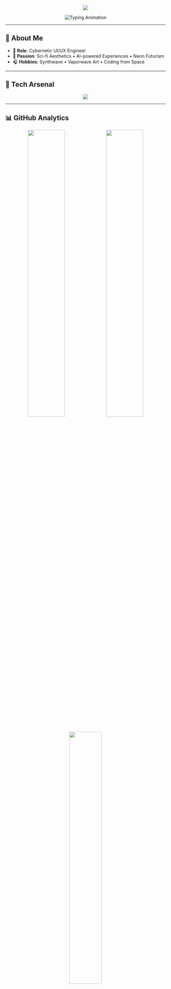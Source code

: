 <!-- ⚡ Futuristic, Animated GitHub Profile README -->

<!-- Header with Animated Waves -->
<p align="center">
  <img src="https://capsule-render.vercel.app/api?type=waving&color=0:00ffee,100:00ccff&height=160&section=header&text=Welcome+to+My+Cyber+Realm&fontSize=38&fontColor=0d1117&animation=twinkling" />
</p>

<!-- Typing Animation -->
<p align="center">
  <img src="https://readme-typing-svg.herokuapp.com?font=Orbitron&weight=700&size=28&duration=3000&pause=500&color=00F0FF&center=true&vCenter=true&width=650&lines=👨‍🚀+UI/UX+Engineer+%7C+AI+Explorer;🚀+Crafting+Immersive+Cyber+Experiences;✨+Living+on+the+Edge+of+Code+and+Design" alt="Typing Animation" />
</p>

---

## 🧬 About Me

- 🌌 **Role**: Cybernetic UI/UX Engineer  
- 🔮 **Passion**: Sci-fi Aesthetics • AI-powered Experiences • Neon Futurism  
- 🎧 **Hobbies**: Synthwave • Vaporwave Art • Coding from Space  

---

## 🚀 Tech Arsenal

<p align="center">
  <img src="https://skillicons.dev/icons?i=html,css,js,ts,react,nextjs,tailwind,framer,python,nodejs,figma&theme=light" />
</p>

---

## 📊 GitHub Analytics

<p align="center">
  <img src="https://github-readme-stats.vercel.app/api?username=yourusername&show_icons=true&theme=radical&hide_border=true&border_radius=15&count_private=true" width="48%"/>
  <img src="https://github-readme-streak-stats.herokuapp.com?user=yourusername&theme=radical&hide_border=true&border_radius=15" width="48%"/>
</p>

<p align="center">
  <img src="https://github-readme-stats.vercel.app/api/top-langs/?username=yourusername&layout=compact&theme=radical&hide_border=true&border_radius=15" width="45%"/>
</p>

---

## 🧠 Featured Projects

| 💡 Project        | 🔧 Description                                  | 🚀 Tech Stack                   |
|-------------------|------------------------------------------------|---------------------------------|
| **NeonDash**      | Futuristic dashboard with glowing AI widgets   | React • Tailwind • OpenAI       |
| **Cyberfolio**    | Sci-fi themed portfolio generator              | Next.js • Framer Motion         |
| **BotForge**      | Deploy AI agents with one click                | Python • LangChain • FastAPI    |

---

## 🎵 Now Playing

<p align="center">
  <img src="https://spotify-github-profile.vercel.app/api/view?uid=yourspotifyid&cover_image=true&theme=novatorem&show_offline=false&background_color=000000&interchange=false&bar_color=00ffee&bar_color_cover=true" alt="Spotify Now Playing"/>
</p>

---

## 🌐 Connect with Me

<p align="center">
  <a href="https://linkedin.com/in/yourusername">
    <img src="https://img.shields.io/badge/LinkedIn-0A66C2?style=for-the-badge&logo=linkedin&logoColor=white"/>
  </a>
  <a href="https://twitter.com/yourusername">
    <img src="https://img.shields.io/badge/X-000000?style=for-the-badge&logo=twitter&logoColor=white"/>
  </a>
  <a href="https://yourwebsite.com">
    <img src="https://img.shields.io/badge/Portfolio-00ffee?style=for-the-badge&logo=firefox&logoColor=black"/>
  </a>
</p>

---

## 🌀 Contribution Graph (3D Cyberpunk Style)

<p align="center">
  <img src="https://raw.githubusercontent.com/yourusername/yourusername/output/github-contribution-grid-snake-dark.svg" width="100%"/>
</p>

---

<!-- Footer -->
<p align="center">
  <img src="https://capsule-render.vercel.app/api?type=waving&color=0:00ffee,100:00ccff&height=120&section=footer"/>
</p>

